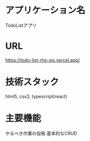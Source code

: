 # アプリケーション名
TodoListアプリ

# URL
https://todo-list-rho-six.vercel.app/

# 技術スタック
html5, css3, typescript(react)

# 主要機能
やるべき作業の投稿
基本的なCRUD